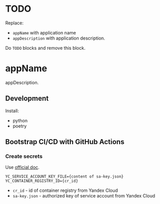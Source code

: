 # TODO

Replace:

- `appName` with application name
- `appDescription` with application description.

Do `TODO` blocks and remove this block.

# appName

appDescription.

## Development

[//]: # (TODO: add links)

Install:

- python
- poetry

## Bootstrap CI/CD with GitHub Actions

### Create secrets

Use [official doc](https://docs.github.com/ru/actions/security-guides/using-secrets-in-github-actions#creating-secrets-for-a-repository).

```properties
YC_SERVICE_ACCOUNT_KEY_FILE={content of sa-key.json}
YC_CONTAINER_REGISTRY_ID={cr_id}
```

- `cr_id` - id of container registry from Yandex Cloud
- `sa-key.json` - authorized key of service account from Yandex Cloud
